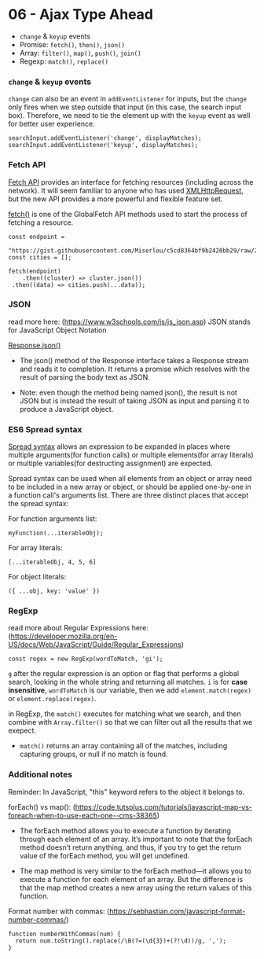 # 06 - Ajax Type Ahead

- `change` & `keyup` events
- Promise: `fetch()`, `then()`, `json()`
- Array: `filter()`, `map()`, `push()`, `join()`
- Regexp: `match()`, `replace()`

### `change` & `keyup` events

`change` can also be an event in `addEventListener` for inputs, but the `change` only fires when we step outside that input (in this case, the search input box). Therefore, we need to tie the element up with the `keyup` event as well for better user experience.

```
searchInput.addEventListener('change', displayMatches);
searchInput.addEventListener('keyup', displayMatches);
```

### Fetch API

[Fetch API](https://developer.mozilla.org/en-US/docs/Web/API/Fetch_API) provides an interface for fetching resources (including across the network). It will seem familiar to anyone who has used [XMLHttpRequest](https://developer.mozilla.org/en-US/docs/Web/API/XMLHttpRequest), but the new API provides a more powerful and flexible feature set.

[fetch()](https://developer.mozilla.org/en-US/docs/Web/API/WindowOrWorkerGlobalScope/fetch) is one of the GlobalFetch API methods used to start the process of fetching a resource.

```
const endpoint =
    "https://gist.githubusercontent.com/Miserlou/c5cd8364bf9b2420bb29/raw/2bf258763cdddd704f8ffd3ea9a3e81d25e2c6f6/cities.json";
const cities = [];

fetch(endpoint)
    .then((cluster) => cluster.json())
 .then((data) => cities.push(...data));
```

### JSON

read more here: (https://www.w3schools.com/js/js_json.asp)
JSON stands for JavaScript Object Notation

[Response.json()](https://developer.mozilla.org/en-US/docs/Web/API/Response/json)

- The json() method of the Response interface takes a Response stream and reads it to completion. It returns a promise which resolves with the result of parsing the body text as JSON.

- Note: even though the method being named json(), the result is not JSON but is instead the result of taking JSON as input and parsing it to produce a JavaScript object.

### ES6 Spread syntax

[Spread syntax](https://developer.mozilla.org/en-US/docs/Web/JavaScript/Reference/Operators/Spread_operator) allows an expression to be expanded in places where multiple arguments(for function calls) or multiple elements(for array literals) or multiple variables(for destructing assignment) are expected.

Spread syntax can be used when all elements from an object or array need to be included in a new array or object, or should be applied one-by-one in a function call's arguments list. There are three distinct places that accept the spread syntax:

For function arguments list:

```
myFunction(...iterableObj);
```

For array literals:

```
[...iterableObj, 4, 5, 6]
```

For object literals:

```
({ ...obj, key: 'value' })
```

### RegExp

read more about Regular Expressions here: (https://developer.mozilla.org/en-US/docs/Web/JavaScript/Guide/Regular_Expressions)

```
const regex = new RegExp(wordToMatch, 'gi');
```

`g` after the regular expression is an option or flag that performs a global search, looking in the whole string and returning all matches.
`i` is for **case insensitive**,
`wordToMatch` is our variable, then we add `element.match(regex)` or `element.replace(regex)`.

in RegExp, the `match()` executes for matching what we search, and then combine with `Array.filter()` so that we can filter out all the results that we exepect.

- `match()` returns an array containing all of the matches, including capturing groups, or null if no match is found.

### Additional notes

Reminder: In JavaScript, "this" keyword refers to the object it belongs to.

forEach() vs map(): (https://code.tutsplus.com/tutorials/javascript-map-vs-foreach-when-to-use-each-one--cms-38365)

- The forEach method allows you to execute a function by iterating through each element of an array. It’s important to note that the forEach method doesn’t return anything, and thus, if you try to get the return value of the forEach method, you will get undefined.

- The map method is very similar to the forEach method—it allows you to execute a function for each element of an array. But the difference is that the map method creates a new array using the return values of this function.

Format number with commas: (https://sebhastian.com/javascript-format-number-commas/)

```
function numberWithCommas(num) {
  return num.toString().replace(/\B(?=(\d{3})+(?!\d))/g, ',');
}
```
